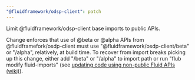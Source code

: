 ```yaml
---
"@fluidframework/odsp-client": patch
---
```


Limit @fluidframework/odsp-client base imports to public APIs.

Change enforces that use of @beta or @alpha APIs from @fluidframefork/osdp-client must use "@fluidframework/osdp-client/beta" or "/alpha", relatively, at build time. To recover from import breaks picking up this change, either add "/beta" or "/alpha" to import path or run "flub modify fluid-imports" (see [updating code using non-public Fluid APIs (wiki)](https://github.com/microsoft/FluidFramework/wiki/Updating-code-using-legacy-Fluid-APIs)).
